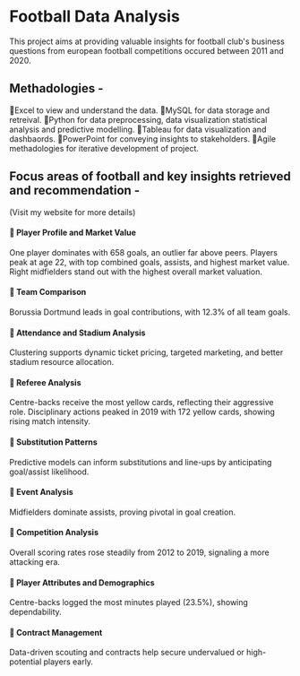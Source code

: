 # Football Data Analysis 
This project aims at providing valuable insights for football club's business questions from european football competitions occured between 2011 and 2020.
## Methadologies -
🔹Excel to view and understand the data.
🔹MySQL for data storage and retreival.
🔹Python for data preprocessing, data visualization statistical analysis and predictive modelling.
🔹Tableau for data visualization and dashbaords.
🔹PowerPoint for conveying insights to stakeholders.
🔹Agile methadologies for iterative development of project.
## Focus areas of football and key insights retrieved and recommendation -
(Visit my website for more details)
#### 🔹 Player Profile and Market Value
One player dominates with 658 goals, an outlier far above peers.
Players peak at age 22, with top combined goals, assists, and highest market value.
Right midfielders stand out with the highest overall market valuation.

#### 🔹 Team Comparison
Borussia Dortmund leads in goal contributions, with 12.3% of all team goals.

#### 🔹 Attendance and Stadium Analysis
Clustering supports dynamic ticket pricing, targeted marketing, and better stadium resource allocation.

#### 🔹 Referee Analysis
Centre-backs receive the most yellow cards, reflecting their aggressive role.
Disciplinary actions peaked in 2019 with 172 yellow cards, showing rising match intensity.

#### 🔹 Substitution Patterns
Predictive models can inform substitutions and line-ups by anticipating goal/assist likelihood.

#### 🔹 Event Analysis
Midfielders dominate assists, proving pivotal in goal creation.

#### 🔹 Competition Analysis
Overall scoring rates rose steadily from 2012 to 2019, signaling a more attacking era.

#### 🔹 Player Attributes and Demographics
Centre-backs logged the most minutes played (23.5%), showing dependability.

#### 🔹 Contract Management
Data-driven scouting and contracts help secure undervalued or high-potential players early.


